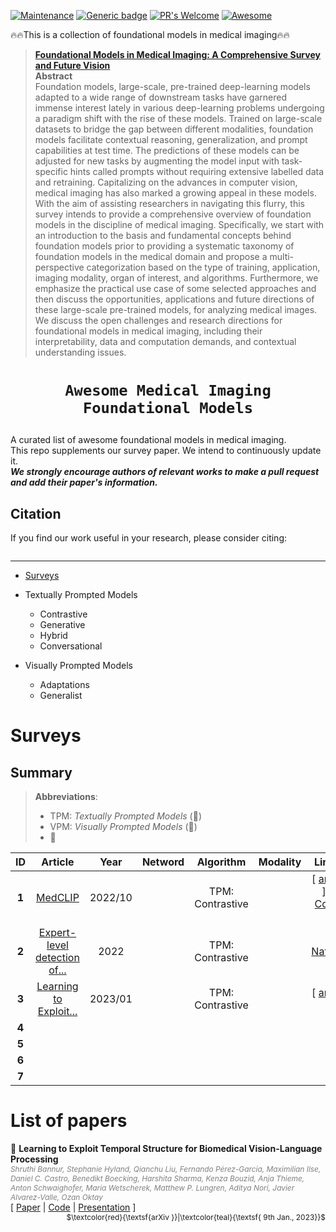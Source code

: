 [![Maintenance](https://img.shields.io/badge/Maintained%3F-yes-green.svg)](https://GitHub.com/Naereen/StrapDown.js/graphs/commit-activity)
[![Generic badge](https://img.shields.io/badge/Institue-XMindFlow-purple.svg)](https://shields.io/)
[![PR's Welcome](https://img.shields.io/badge/PRs-welcome-brightgreen.svg?style=flat)](http://makeapullrequest.com)
[![Awesome](https://cdn.rawgit.com/sindresorhus/awesome/d7305f38d29fed78fa85652e3a63e154dd8e8829/media/badge.svg)](https://github.com/sindresorhus/awesome)

:fire::fire:This is a collection of foundational models in medical imaging:fire::fire:

> [**Foundational Models in Medical Imaging: A Comprehensive Survey and Future Vision**]()<br>
> **Abstract** \
> Foundation models, large-scale, pre-trained deep-learning models adapted to a wide range of downstream tasks have garnered immense interest lately in various deep-learning problems undergoing a paradigm shift with the rise of these models. Trained on large-scale datasets to bridge the gap between different modalities, foundation models facilitate contextual reasoning, generalization, and prompt capabilities at test time. The predictions of these models can be adjusted for new tasks by augmenting the model input with task-specific hints called prompts without requiring extensive labelled data and retraining. Capitalizing on the advances in computer vision, medical imaging has also marked a growing appeal in these models. With the aim of assisting researchers in navigating this flurry, this survey intends to provide a comprehensive overview of foundation models in the discipline of medical imaging. Specifically, we start with an introduction to the basis and fundamental concepts behind foundation models prior to providing a systematic taxonomy of foundation models in the medical domain and propose a multi-perspective categorization based on the type of training, application, imaging modality, organ of interest, and algorithms. Furthermore, we emphasize the practical use case of some selected approaches and then discuss the opportunities, applications and future directions of these large-scale pre-trained models, for analyzing medical images. We discuss the open challenges and research directions for foundational models in medical imaging, including their interpretability, data and computation demands, and contextual understanding issues.

<div align='center'>
<!-- <img src="overview.svg" width="60%" height="60%"> -->
</div>

# <p align=center>`Awesome Medical Imaging Foundational Models`</p>
A curated list of awesome foundational models in medical imaging. \
This repo supplements our survey paper. We intend to continuously update it. \
_**We strongly encourage authors of relevant works to make a pull request and add their paper's information.**_

## Citation

If you find our work useful in your research, please consider citing:
```

```
----
- [Surveys](#surveys)


- Textually Prompted Models
  - Contrastive
  - Generative
  - Hybrid
  - Conversational
- Visually Prompted Models
  - Adaptations
  - Generalist

# Surveys
## Summary

[MedCLIP]: ## "MedCLIP: Contrastive Learning from Unpaired Medical Images and Text"
[Expert-level detection of...]: ## "Expert-level detection of pathologies from unannotated chest X-ray images via self-supervised learning"
[Learning to Exploit...]: ## "Learning to Exploit Temporal Structure for Biomedical Vision-Language Processing"

> **Abbreviations**:
> - TPM: *Textually Prompted Models* (&#x1F4D7;)
> - VPM: *Visually Prompted Models* (&#x1F4D8;)
> - &#x1F4D9;

 | **ID** |          **Article**           | **Year** | **Netword** |  **Algorithm**   | **Modality** |                            **Links**                             |
 | :----: | :----------------------------: | :------: | :---------: | :--------------: | :----------: | :--------------------------------------------------------------: |
 | **1**  |           [MedCLIP]            | 2022/10  |             | TPM: Contrastive |              |    [ [arXiv](https://arxiv.org/abs/2210.10163) ] [ [Code]() ]    |
 | **2**  | [Expert-level detection of...] |   2022   |             | TPM: Contrastive |              | [ [Nature](https://www.nature.com/articles/s41551-022-00936-9) ] |
 | **3**  |    [Learning to Exploit...]    | 2023/01  |             | TPM: Contrastive |              |          [ [arXiv](https://arxiv.org/abs/2301.04558) ]           |
 | **4**  |                                |          |             |                  |              |                                                                  |
 | **5**  |                                |          |             |                  |              |                                                                  |
 | **6**  |                                |          |             |                  |              |                                                                  |
 | **7**  |                                |          |             |                  |              |                                                                  |


# List of papers

&#x1F4D7; <a id="arti3"></a> **Learning to Exploit Temporal Structure for Biomedical Vision-Language Processing** \
<span style="float: left; font-size:0.85em; color:gray">*Shruthi Bannur, Stephanie Hyland, Qianchu Liu, Fernando Pérez-García, Maximilian Ilse, Daniel C. Castro, Benedikt Boecking, Harshita Sharma, Kenza Bouzid, Anja Thieme, Anton Schwaighofer, Maria Wetscherek, Matthew P. Lungren, Aditya Nori, Javier Alvarez-Valle, Ozan Oktay*</span> \
[ [Paper](https://arxiv.org/pdf/2301.04558.pdf) | [Code]() | [Presentation]() ] <span style="float: right; font-size:0.85em;">$\textcolor{red}{\textsf{arXiv }}|\textcolor{teal}{\textsf{ 9th Jan., 2023}}$</span>
